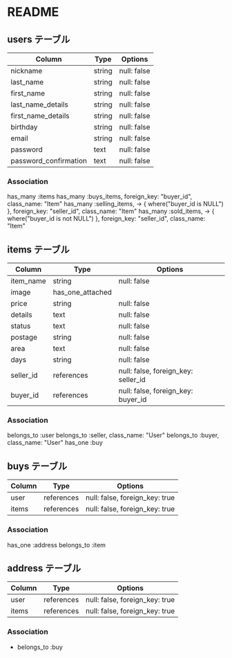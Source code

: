 # README

## users テーブル

| Column                          | Type   | Options     |
| ------------------------------- | ------ | ----------- |
| nickname                        | string | null: false |
| last_name                       | string | null: false |
| first_name                      | string | null: false |
| last_name_details               | string | null: false |
| first_name_details              | string | null: false |
| birthday                        | string | null: false |
| email                           | string | null: false |
| password                        | text   | null: false |
| password_confirmation           | text   | null: false |

### Association

has_many :items
has_many :buys_items, foreign_key: "buyer_id", class_name: "Item"
has_many :selling_items, -> { where("buyer_id is NULL") }, foreign_key: "seller_id", class_name: "Item"
has_many :sold_items, -> { where("buyer_id is not NULL") }, foreign_key: "seller_id", class_name: "Item"



## items テーブル

| Column          | Type       | Options                              |
| --------------- | ---------- | ------------------------------------ |
| item_name       | string     | null: false                          |
| image           | has_one_attached                                  |
| price           | string     | null: false                          |
| details         | text       | null: false                          |
| status          | text       | null: false                          |
| postage         | string     | null: false                          |
| area            | text       | null: false                          |
| days            | string     | null: false                          |
| seller_id       | references |  null: false, foreign_key: seller_id |
| buyer_id        | references |  null: false, foreign_key: buyer_id  |

### Association

belongs_to :user
belongs_to :seller, class_name: "User"
belongs_to :buyer,  class_name: "User"
has_one :buy

## buys テーブル

| Column      | Type       | Options                        |
| ----------- | ---------- | ------------------------------ |
| user        | references | null: false, foreign_key: true |
| items       | references | null: false, foreign_key: true |

### Association
has_one :address
belongs_to :item

## address テーブル

| Column      | Type       | Options                        |
| ----------- | ---------- | ------------------------------ |
| user        | references | null: false, foreign_key: true |
| items       | references | null: false, foreign_key: true |


### Association

- belongs_to :buy